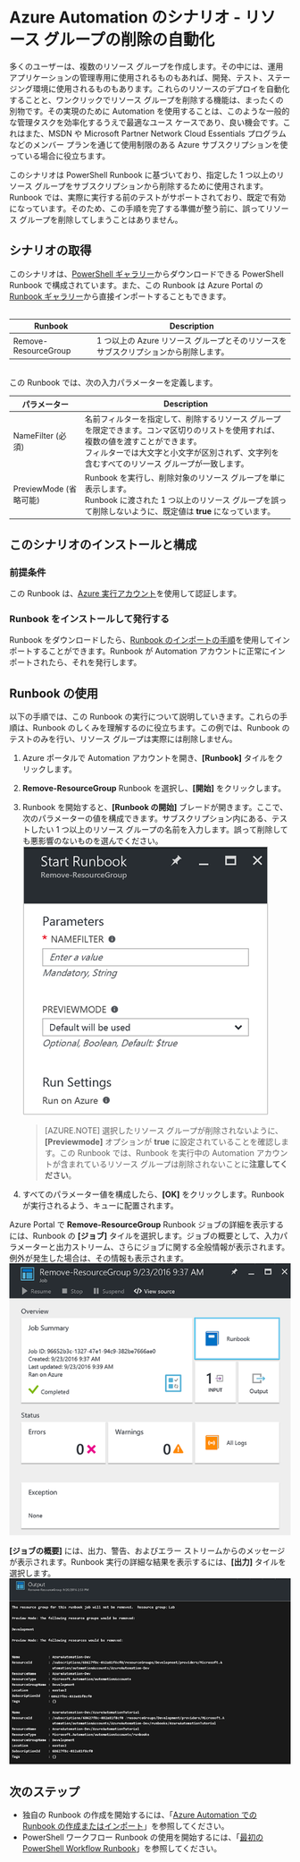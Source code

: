 <properties
    pageTitle="リソース グループの削除の自動化 | Microsoft Azure"
    description="サブスクリプション内のすべてのリソース グループを削除する Runbook が含まれた、PowerShell ワークフロー バージョンの Azure Automation のシナリオ。"
    services="automation"
    documentationCenter=""
    authors="MGoedtel"
    manager="jwhit"
    editor=""
	/>
<tags
    ms.service="automation"
    ms.workload="tbd"
    ms.tgt_pltfrm="na"
    ms.devlang="na"
    ms.topic="get-started-article"
    ms.date="09/26/2016"
    ms.author="magoedte"/>

# Azure Automation のシナリオ - リソース グループの削除の自動化

多くのユーザーは、複数のリソース グループを作成します。その中には、運用アプリケーションの管理専用に使用されるものもあれば、開発、テスト、ステージング環境に使用されるものもあります。これらのリソースのデプロイを自動化することと、ワンクリックでリソース グループを削除する機能は、まったくの別物です。その実現のために Automation を使用することは、このような一般的な管理タスクを効率化するうえで最適なユース ケースであり、良い機会です。これはまた、MSDN や Microsoft Partner Network Cloud Essentials プログラムなどのメンバー プランを通じて使用制限のある Azure サブスクリプションを使っている場合に役立ちます。

このシナリオは PowerShell Runbook に基づいており、指定した 1 つ以上のリソース グループをサブスクリプションから削除するために使用されます。Runbook では、実際に実行する前のテストがサポートされており、既定で有効になっています。そのため、この手順を完了する準備が整う前に、誤ってリソース グループを削除してしまうことはありません。

## シナリオの取得

このシナリオは、[PowerShell ギャラリー](https://www.powershellgallery.com/packages/Remove-ResourceGroup/1.0/DisplayScript)からダウンロードできる PowerShell Runbook で構成されています。また、この Runbook は Azure Portal の [Runbook ギャラリー](automation-runbook-gallery.md)から直接インポートすることもできます。<br><br>

Runbook | Description|
----------|------------|
Remove-ResourceGroup | 1 つ以上の Azure リソース グループとそのリソースをサブスクリプションから削除します。  
<br>この Runbook では、次の入力パラメーターを定義します。

パラメーター | Description|
----------|------------|
NameFilter (必須) | 名前フィルターを指定して、削除するリソース グループを限定できます。コンマ区切りのリストを使用すれば、複数の値を渡すことができます。<br>フィルターでは大文字と小文字が区別されず、文字列を含むすべてのリソース グループが一致します。|
PreviewMode (省略可能) | Runbook を実行し、削除対象のリソース グループを単に表示します。<br>Runbook に渡された 1 つ以上のリソース グループを誤って削除しないように、既定値は **true** になっています。  

## このシナリオのインストールと構成

### 前提条件

この Runbook は、[Azure 実行アカウント](automation-sec-configure-azure-runas-account.md)を使用して認証します。

### Runbook をインストールして発行する

Runbook をダウンロードしたら、[Runbook のインポートの手順](automation-creating-importing-runbook.md#importing-a-runbook-from-a-file-into-Azure-Automation)を使用してインポートすることができます。Runbook が Automation アカウントに正常にインポートされたら、それを発行します。


## Runbook の使用

以下の手順では、この Runbook の実行について説明していきます。これらの手順は、Runbook のしくみを理解するのに役立ちます。この例では、Runbook のテストのみを行い、リソース グループは実際には削除しません。

1. Azure ポータルで Automation アカウントを開き、**[Runbook]** タイルをクリックします。
2. **Remove-ResourceGroup** Runbook を選択し、**[開始]** をクリックします。
3. Runbook を開始すると、**[Runbook の開始]** ブレードが開きます。ここで、次のパラメーターの値を構成できます。サブスクリプション内にある、テストしたい 1 つ以上のリソース グループの名前を入力します。誤って削除しても悪影響のないものを選んでください。<br>![Remove-ResouceGroup Parameters](media/automation-scenario-remove-resourcegroup/remove-resourcegroup-input-parameters.png)
    
    >[AZURE.NOTE] 選択したリソース グループが削除されないように、**[Previewmode]** オプションが **true** に設定されていることを確認します。この Runbook では、Runbook を実行中の Automation アカウントが含まれているリソース グループは削除されないことに**注意してください**。

4. すべてのパラメーター値を構成したら、**[OK]** をクリックします。Runbook が実行されるよう、キューに配置されます。

Azure Portal で **Remove-ResourceGroup** Runbook ジョブの詳細を表示するには、Runbook の **[ジョブ]** タイルを選択します。ジョブの概要として、入力パラメーターと出力ストリーム、さらにジョブに関する全般情報が表示されます。例外が発生した場合は、その情報も表示されます。<br>![Remove-ResourceGroup Runbook Job Status](media/automation-scenario-remove-resourcegroup/remove-resourcegroup-runbook-job-status.png)

**[ジョブの概要]** には、出力、警告、およびエラー ストリームからのメッセージが表示されます。Runbook 実行の詳細な結果を表示するには、**[出力]** タイルを選択します。<br>![Remove-ResourceGroup Runbook Output Results](media/automation-scenario-remove-resourcegroup/remove-resourcegroup-runbook-job-output.png)

## 次のステップ

- 独自の Runbook の作成を開始するには、「[Azure Automation での Runbook の作成またはインポート](automation-creating-importing-runbook.md)」を参照してください。
- PowerShell ワークフロー Runbook の使用を開始するには、「[最初の PowerShell Workflow Runbook](automation-first-runbook-textual.md)」を参照してください。

<!---HONumber=AcomDC_0928_2016-->